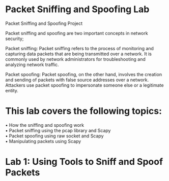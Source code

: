 # Packet Sniffing and Spoofing Lab

Packet Sniffing and Spoofing Project 

Packet sniffing and spoofing are two important concepts in network security;

Packet sniffing: Packet sniffing refers to the process of monitoring and capturing data packets that are being transmitted over a network. It is commonly used by network administrators for troubleshooting and analyzing network traffic.

Packet spoofing: Packet spoofing, on the other hand, involves the creation and sending of packets with false source addresses over a network. Attackers use packet spoofing to impersonate someone else or a legitimate entity.

# This lab covers the following topics:
• How the sniffing and spoofing work <br/>
• Packet sniffing using the pcap library and Scapy <br/>
• Packet spoofing using raw socket and Scapy <br/>
• Manipulating packets using Scapy<br/>

#  Lab 1: Using Tools to Sniff and Spoof Packets
